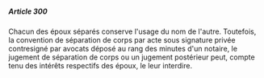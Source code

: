 ##### Article 300

Chacun des époux séparés conserve l'usage du nom de l'autre. Toutefois, la convention de séparation de corps par acte sous signature privée contresigné par avocats déposé au rang des minutes d'un notaire, le jugement de séparation de corps ou un jugement postérieur peut, compte tenu des intérêts respectifs des époux, le leur interdire.

